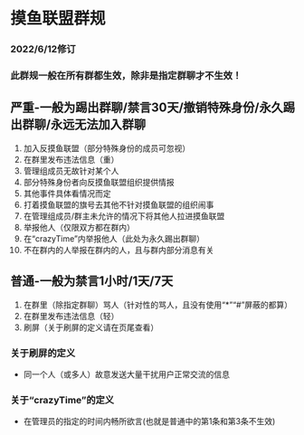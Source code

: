 # 摸鱼联盟群规
### 2022/6/12修订
### 此群规一般在所有群都生效，除非是指定群聊才不生效！

## 严重-一般为踢出群聊/禁言30天/撤销特殊身份/永久踢出群聊/永远无法加入群聊
1. 加入反摸鱼联盟（部分特殊身份的成员可忽视）
2. 在群里发布违法信息（重）
3. 管理组成员无故针对某个人
4. 部分特殊身份者向反摸鱼联盟组织提供情报
5. 其他事件具体看情况而定
6. 打着摸鱼联盟的旗号去其他不针对摸鱼联盟的组织闹事
7. 在管理组成员/群主未允许的情况下将其他人拉进摸鱼联盟
8. 举报他人（仅限双方都在群内）
9. 在“crazyTime”内举报他人（此处为永久踢出群聊）
10. 不在群内的人举报在群内的人，且与群内部分消息有关

## 普通-一般为禁言1小时/1天/7天
1. 在群里（除指定群聊）骂人（针对性的骂人，且没有使用“*”“#”屏蔽的都算）
2. 在群里发布违法信息（轻）
3. 刷屏（关于刷屏的定义请在页尾查看）



### 关于刷屏的定义
- 同一个人（或多人）故意发送大量干扰用户正常交流的信息


### 关于“crazyTime”的定义
- 在管理员的指定的时间内畅所欲言(也就是普通中的第1条和第3条不生效)
